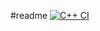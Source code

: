 #readme
[![C++ CI](https://github.com/nsshaddox/MyFirstExample/actions/workflows/c-cpp.yml/badge.svg)](https://github.com/nsshaddox/MyFirstExample/actions/workflows/c-cpp.yml)
